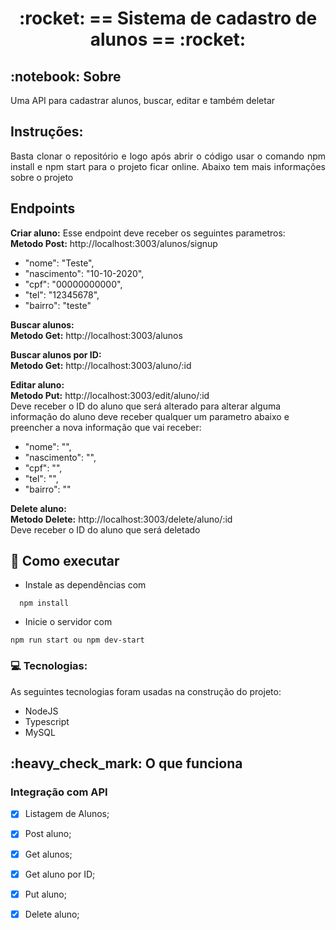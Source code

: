 
 
<!-- PROJECT TITLE -->
<h1 align='center'id="top"> :rocket: == Sistema de cadastro de alunos == :rocket: </h1>


<!-- PROJECT SOBRE -->
<h2 id="sobre">:notebook: Sobre </h2>

<p align="justify">Uma API para cadastrar alunos, buscar, editar e também deletar</p>

## Instruções:
<p align="justify">Basta clonar o repositório e logo após abrir o código usar o comando npm install e npm start para o projeto ficar online. Abaixo tem mais informações sobre o projeto</p>

## Endpoints
**<p>Criar aluno:** Esse endpoint deve receber os seguintes parametros: </br>
**Metodo Post:** http://localhost:3003/alunos/signup
 - "nome": "Teste",
 - "nascimento": "10-10-2020",
 - "cpf": "00000000000",
 - "tel": "12345678",
 - "bairro": "teste"
</p>

**<p>Buscar alunos:** </br>
  **Metodo Get:** http://localhost:3003/alunos
</p>

**<p>Buscar alunos por ID:** </br>
 **Metodo Get:** http://localhost:3003/aluno/:id
</p>

**<p>Editar aluno:** </br>
 **Metodo Put:** http://localhost:3003/edit/aluno/:id </br>
 Deve receber o ID do aluno que será alterado
 para alterar alguma informação do aluno deve receber qualquer um parametro abaixo e preencher a nova informação que vai receber:
 - "nome": "",
 - "nascimento": "",
 - "cpf": "",
 - "tel": "",
 - "bairro": ""
</p>

**<p>Delete aluno:** </br>
 **Metodo Delete:** http://localhost:3003/delete/aluno/:id </br>
 Deve receber o ID do aluno que será deletado
</p>


## 🚀 Como executar
* Instale as dependências com
```
  npm install
 ```
* Inicie o servidor com
 ```
 npm run start ou npm dev-start
 ```

### 💻 Tecnologias:
As seguintes tecnologias foram usadas na construção do projeto:
- NodeJS
- Typescript
- MySQL

<!-- PROJECT IT WORKS-->
<h2 id="funciona">:heavy_check_mark: O que funciona</h2>

### Integração com API
- [x] Listagem de Alunos;
- [x] Post aluno;
- [x] Get alunos;
- [x] Get aluno por ID;
- [x] Put aluno;
- [x] Delete aluno;








